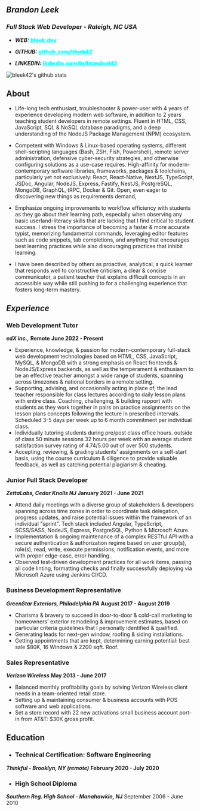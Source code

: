 ## _**Brandon Leek**_
### *Full Stack Web Developer - Raleigh, NC USA*
- _**WEB:**_ <a href="https://bleek.dev" target="_blank" style="color:cyan;font-weight:900">bleek.dev</a>

- _**GITHUB:**_ <a href="https://github.com/bleek42>" target="_blank" style="color:cyan;font-weight:900">github.com/bleek42</a>

- _**LINKEDIN:**_ <a href="https://linkedin.com/in/brandonl42" target="_blank" style="color:cyan;font-weight:900">linkedin.com/in/brandonl42</a>

![bleek42's github stats](https://github-readme-stats.vercel.app/api?username=bleek42&show_icons=true&theme=react)

## **About**

- Life-long tech enthusiast, troubleshooter & power-user with 4 years of experience developing modern web software, in addition to 2 years teaching student developers in remote settings. Fluent in HTML, CSS, JavaScript, SQL & NoSQL database paradigms, and a deep understanding of the NodeJS Package Management (NPM) ecosystem.  

- Competent with Windows & Linux-based operating systems, different shell-scripting languages (Bash, ZSH, Fish, Powershell), remote server administration, defensive cyber-security strategies, and otherwise configuring solutions as a use-case requires. High-affinity for modern-contemporary software libraries, frameworks, packages & toolchains, particularly yet not exclusively: React, React-Native, NextJS, TypeScript, JSDoc, Angular, NodeJS, Express, Fastify, NestJS, PostgreSQL, MongoDB, GraphQL, tRPC, Docker & Git. Open, even eager to discovering new things as requirements demand, 

- Emphasize ongoing improvements to workflow efficiency with students as they go about their learning path, especially when observing any basic userland-literacy skills that are lacking that I find critical to student success. I stress the importance of becoming a faster & more accurate typist, memorizing fundamental commands, leveraging editor features such as code snippets, tab completions, and anything that encourages best learning practices while also discouraging practices that inhibit learning.

- I have been described by others as proactive, analytical, a quick learner that responds well to constructive criticism, a clear & concise communicator, a patient teacher that explains difficult concepts in an accessible way while still pushing to for a challenging experience that fosters long-term mastery.

## *Experience*

### Web Development Tutor
_**edX inc.,**_ **Remote**
**June 2022 - Present**

* Experience, knowledge, & passion for modern-contemporary full-stack web development technologies based on HTML, CSS, JavaScript, MySQL, & MongoDB with a strong emphasis on React frontends & NodeJS/Express backends, as well as the temperament & enthusiasm to be an effective teacher amongst a wide range of students, spanning across timezones & national borders in a remote setting.
* Supporting, advising, and occasionally acting in place of, the lead teacher responsible for class lectures according to daily lesson plans with entire class. Coaching, challenging, & building rapport with students as they work together in pairs on practice assignments on the lesson plans concepts following the lecture in prescribed intervals. Scheduled 3-5 days per week up to 6 month commitment per individual class.
* Individually tutoring students during pre/post class office hours. outside of class 50 minute sessions 32 hours per week with an average student satisfaction survey rating of 4.74/5.00 out of over 500 students.
* Accepting, reviewing, & grading students' assignments on a self-start basis, using the course curriculum & diligence to provide valuable feedback, as well as catching potential plagiarism & cheating.

### Junior Full Stack Developer
***ZettaLabs, Cedar Knolls NJ***
**January 2021 - June 2021**
* Attend daily meetings with a diverse group of stakeholders
  & developers spanning across time zones in order
  to coordinate task delegation, progress updates, and raise potential issues within the framework of an individual "sprint". Tech stack included Angular, TypeScript, SCSS/SASS, NodeJS, Express, PostgreSQL, Python & Microsoft Azure.
* Implementation & ongoing maintenance of a complex RESTful API with a secure authentication & authorization regime based on user group(s), role(s), read, write, execute permissions, notification events, and more with proper edge-case, error handling.
* Observed test-driven development practices for all work items, passing all code linting, formatting checks and finally successfully deploying via Microsoft Azure using Jenkins CI/CD.

### Business Development Representative
***GreenStar Exteriors, Philadelphia PA***
**August 2017 - August 2019**
* Charisma & bravery to succeed in door-to-door & cold-call marketing to homeowners' exterior remodeling & improvement estimates, based on particular criteria guidelines that I personally identified & qualified.
* Generating leads for next-gen window, roofing & siding installations.
* Getting appointments that are kept, determining earning potential: best sale $80K, 16 Windows & 2200 sqft. Roof.

### Sales Representative
***Verizon Wireless***
**May 2013 - June 2017**
* Balanced monthly profitability goals by solving Verizon Wireless client needs in a team-oriented retail store.
* Setting up & maintaining consumer & business accounts with POS software and web applications.
* Set a store record with 22 new activations small business account port-in from AT&T: $30K gross profit.

## Education

- ### Technical Certification: Software Engineering
***Thinkful - Brooklyn, NY (remote)***
**February 2020 - July 2020**
- ### High School Diploma
***Southern Reg. High School - Manahawkin, NJ***
September 2006 - June 2010
